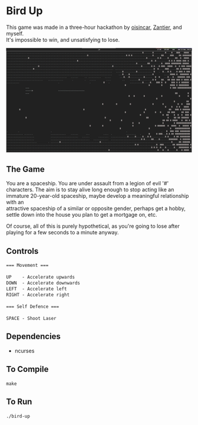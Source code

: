 # Bird Up

This game was made in a three-hour hackathon by [oisincar](https://github.com/oisincar), [Zantier](https://github.com/Zantier), and myself.  
It's impossible to win, and unsatisfying to lose.

![screenshot dot bee em p](https://github.com/414owen/Bird-Up/blob/master/screenshots/bird-up.png)

## The Game

You are a spaceship. You are under assault from a legion of evil '#'  
characters. The aim is to stay alive long enough to stop acting like an  
immature 20-year-old spaceship, maybe develop a meaningful relationship with an  
attractive spaceship of a similar or opposite gender, perhaps get a hobby,  
settle down into the house you plan to get a mortgage on, etc.

Of course, all of this is purely hypothetical, as you're going to lose after  
playing for a few seconds to a minute anyway.

## Controls

```
=== Movement ===

UP    - Accelerate upwards
DOWN  - Accelerate downwards
LEFT  - Accelerate left
RIGHT - Accelerate right

=== Self Defence ===

SPACE - Shoot Laser
```

## Dependencies

* ncurses

## To Compile

```
make
```

## To Run

```
./bird-up
```

